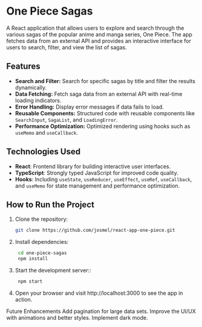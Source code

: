 # One Piece Sagas

A React application that allows users to explore and search through the various sagas of the popular anime and manga series, One Piece. The app fetches data from an external API and provides an interactive interface for users to search, filter, and view the list of sagas.

## Features

- **Search and Filter:** Search for specific sagas by title and filter the results dynamically.
- **Data Fetching:** Fetch saga data from an external API with real-time loading indicators.
- **Error Handling:** Display error messages if data fails to load.
- **Reusable Components:** Structured code with reusable components like `SearchInput`, `SagaList`, and `LoadingError`.
- **Performance Optimization:** Optimized rendering using hooks such as `useMemo` and `useCallback`.

## Technologies Used

- **React**: Frontend library for building interactive user interfaces.
- **TypeScript**: Strongly typed JavaScript for improved code quality.
- **Hooks**: Including `useState`, `useReducer`, `useEffect`, `useRef`, `useCallback`, and `useMemo` for state management and performance optimization.

## How to Run the Project

1. Clone the repository:

   ```bash
   git clone https://github.com/josmel/react-app-one-piece.git
   ```

2. Install dependencies:

   ```bash
    cd one-piece-sagas
    npm install
   ```

3. Start the development server::

   ```bash
    npm start
   ```

4. Open your browser and visit http://localhost:3000 to see the app in action.

Future Enhancements
Add pagination for large data sets.
Improve the UI/UX with animations and better styles.
Implement dark mode.
